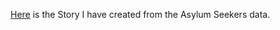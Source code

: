 [Here](https://public.tableau.com/profile/charmi.chokshi#!/vizhome/My1stStory_Asylum_Seekers/AsylumSeekers?publish=yes) is the Story I have created from the 
Asylum Seekers data.
